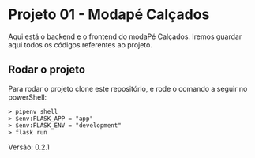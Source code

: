 # Projeto 01 - Modapé Calçados

Aqui está o backend e o frontend do modaPé Calçados. Iremos guardar aqui todos os códigos referentes ao projeto.

## Rodar o projeto
Para rodar o projeto clone este repositório, e rode o comando a seguir no powerShell:

``` 
> pipenv shell
> $env:FLASK_APP = "app"
> $env:FLASK_ENV = "development"
> flask run
  ```

Versão: 0.2.1